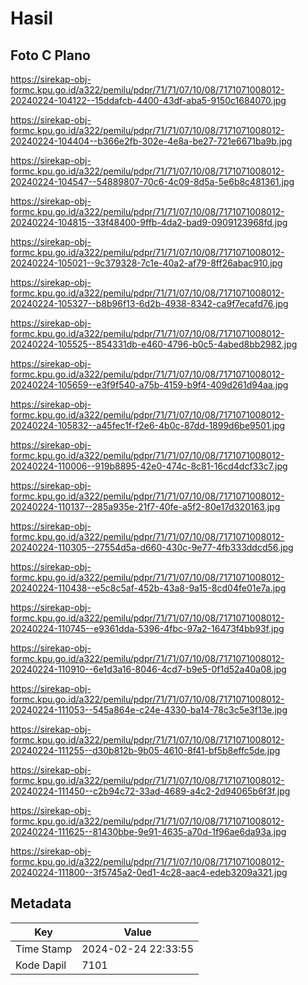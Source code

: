 # Hasil

## Foto C Plano

https://sirekap-obj-formc.kpu.go.id/a322/pemilu/pdpr/71/71/07/10/08/7171071008012-20240224-104122--15ddafcb-4400-43df-aba5-9150c1684070.jpg

https://sirekap-obj-formc.kpu.go.id/a322/pemilu/pdpr/71/71/07/10/08/7171071008012-20240224-104404--b366e2fb-302e-4e8a-be27-721e6671ba9b.jpg

https://sirekap-obj-formc.kpu.go.id/a322/pemilu/pdpr/71/71/07/10/08/7171071008012-20240224-104547--54889807-70c6-4c09-8d5a-5e6b8c481361.jpg

https://sirekap-obj-formc.kpu.go.id/a322/pemilu/pdpr/71/71/07/10/08/7171071008012-20240224-104815--33f48400-9ffb-4da2-bad9-0909123968fd.jpg

https://sirekap-obj-formc.kpu.go.id/a322/pemilu/pdpr/71/71/07/10/08/7171071008012-20240224-105021--9c379328-7c1e-40a2-af79-8ff26abac910.jpg

https://sirekap-obj-formc.kpu.go.id/a322/pemilu/pdpr/71/71/07/10/08/7171071008012-20240224-105327--b8b96f13-6d2b-4938-8342-ca9f7ecafd76.jpg

https://sirekap-obj-formc.kpu.go.id/a322/pemilu/pdpr/71/71/07/10/08/7171071008012-20240224-105525--854331db-e460-4796-b0c5-4abed8bb2982.jpg

https://sirekap-obj-formc.kpu.go.id/a322/pemilu/pdpr/71/71/07/10/08/7171071008012-20240224-105659--e3f9f540-a75b-4159-b9f4-409d261d94aa.jpg

https://sirekap-obj-formc.kpu.go.id/a322/pemilu/pdpr/71/71/07/10/08/7171071008012-20240224-105832--a45fec1f-f2e6-4b0c-87dd-1899d6be9501.jpg

https://sirekap-obj-formc.kpu.go.id/a322/pemilu/pdpr/71/71/07/10/08/7171071008012-20240224-110006--919b8895-42e0-474c-8c81-16cd4dcf33c7.jpg

https://sirekap-obj-formc.kpu.go.id/a322/pemilu/pdpr/71/71/07/10/08/7171071008012-20240224-110137--285a935e-21f7-40fe-a5f2-80e17d320163.jpg

https://sirekap-obj-formc.kpu.go.id/a322/pemilu/pdpr/71/71/07/10/08/7171071008012-20240224-110305--27554d5a-d660-430c-9e77-4fb333ddcd56.jpg

https://sirekap-obj-formc.kpu.go.id/a322/pemilu/pdpr/71/71/07/10/08/7171071008012-20240224-110438--e5c8c5af-452b-43a8-9a15-8cd04fe01e7a.jpg

https://sirekap-obj-formc.kpu.go.id/a322/pemilu/pdpr/71/71/07/10/08/7171071008012-20240224-110745--e9361dda-5396-4fbc-97a2-16473f4bb93f.jpg

https://sirekap-obj-formc.kpu.go.id/a322/pemilu/pdpr/71/71/07/10/08/7171071008012-20240224-110910--6e1d3a16-8046-4cd7-b9e5-0f1d52a40a08.jpg

https://sirekap-obj-formc.kpu.go.id/a322/pemilu/pdpr/71/71/07/10/08/7171071008012-20240224-111053--545a864e-c24e-4330-ba14-78c3c5e3f13e.jpg

https://sirekap-obj-formc.kpu.go.id/a322/pemilu/pdpr/71/71/07/10/08/7171071008012-20240224-111255--d30b812b-9b05-4610-8f41-bf5b8effc5de.jpg

https://sirekap-obj-formc.kpu.go.id/a322/pemilu/pdpr/71/71/07/10/08/7171071008012-20240224-111450--c2b94c72-33ad-4689-a4c2-2d94065b6f3f.jpg

https://sirekap-obj-formc.kpu.go.id/a322/pemilu/pdpr/71/71/07/10/08/7171071008012-20240224-111625--81430bbe-9e91-4635-a70d-1f96ae6da93a.jpg

https://sirekap-obj-formc.kpu.go.id/a322/pemilu/pdpr/71/71/07/10/08/7171071008012-20240224-111800--3f5745a2-0ed1-4c28-aac4-edeb3209a321.jpg


## Metadata

| Key        | Value               |
| ---------- | ------------------- |
| Time Stamp | 2024-02-24 22:33:55 |
| Kode Dapil | 7101                |



